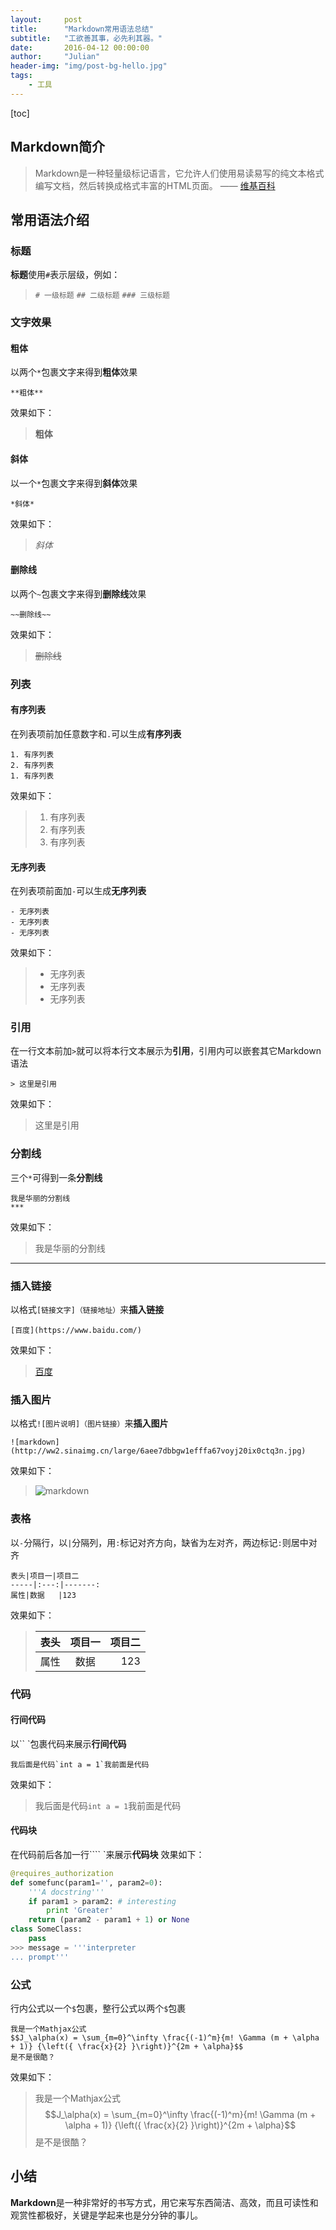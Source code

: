 ```yaml
---
layout:     post
title:      "Markdown常用语法总结"
subtitle:   "工欲善其事，必先利其器。"
date:       2016-04-12 00:00:00
author:     "Julian"
header-img: "img/post-bg-hello.jpg"
tags:
    - 工具
---
```



[toc]

## Markdown简介
> Markdown是一种轻量级标记语言，它允许人们使用易读易写的纯文本格式编写文档，然后转换成格式丰富的HTML页面。 —— [维基百科](https://zh.wikipedia.org/wiki/Markdown)

## 常用语法介绍

### 标题
**标题**使用`#`表示层级，例如：
> `# 一级标题`
> `## 二级标题`
> `### 三级标题`

### 文字效果
#### 粗体
以两个`*`包裹文字来得到**粗体**效果
```
**粗体**
```
效果如下：
>**粗体**
#### 斜体
以一个`*`包裹文字来得到**斜体**效果
```
*斜体*
```
效果如下：
>*斜体*
#### 删除线
以两个`~`包裹文字来得到**删除线**效果
```
~~删除线~~
```
效果如下：
>~~删除线~~

### 列表
#### 有序列表
在列表项前加任意数字和`.`可以生成**有序列表**
```
1. 有序列表
2. 有序列表
1. 有序列表
```
效果如下：
> 1. 有序列表
> 2. 有序列表
> 1. 有序列表
#### 无序列表
在列表项前面加`-`可以生成**无序列表**
```
- 无序列表
- 无序列表
- 无序列表
```
效果如下：
>- 无序列表
>- 无序列表
>- 无序列表

### 引用
在一行文本前加`>`就可以将本行文本展示为**引用**，引用内可以嵌套其它Markdown语法
```
> 这里是引用
```
效果如下：
> 这里是引用

### 分割线
三个`*`可得到一条**分割线**
```
我是华丽的分割线
***
```
效果如下：
>我是华丽的分割线
***

### 插入链接
以格式`[链接文字]（链接地址）`来**插入链接**
```
[百度](https://www.baidu.com/)
```
效果如下：
>[百度](https://www.baidu.com/)

### 插入图片
以格式`![图片说明]（图片链接）`来**插入图片**
```
![markdown](http://ww2.sinaimg.cn/large/6aee7dbbgw1efffa67voyj20ix0ctq3n.jpg)
```
效果如下：
>![markdown](http://ww2.sinaimg.cn/large/6aee7dbbgw1efffa67voyj20ix0ctq3n.jpg)



### 表格
以`-`分隔行，以`|`分隔列，用`:`标记对齐方向，缺省为左对齐，两边标记`:`则居中对齐
```
表头|项目一|项目二    
-----|:---:|-------:
属性|数据   |123
```
效果如下：
>表头|项目一|项目二    
>------|:-------:|-------:
>属性|  数据  |123

### 代码
#### 行间代码
以`` `包裹代码来展示**行间代码**
```
我后面是代码`int a = 1`我前面是代码
```
效果如下：
> 我后面是代码`int a = 1`我前面是代码

#### 代码块
在代码前后各加一行```` `来展示**代码块**
效果如下：
``` python
@requires_authorization
def somefunc(param1='', param2=0):
    '''A docstring'''
    if param1 > param2: # interesting
        print 'Greater'
    return (param2 - param1 + 1) or None
class SomeClass:
    pass
>>> message = '''interpreter
... prompt'''
```

### 公式
行内公式以一个`$`包裹，整行公式以两个`$`包裹
```
我是一个Mathjax公式
$$J_\alpha(x) = \sum_{m=0}^\infty \frac{(-1)^m}{m! \Gamma (m + \alpha + 1)} {\left({ \frac{x}{2} }\right)}^{2m + \alpha}$$
是不是很酷？
```
效果如下：
>我是一个Mathjax公式
>$$J_\alpha(x) = \sum_{m=0}^\infty \frac{(-1)^m}{m! \Gamma (m + \alpha + 1)} {\left({ \frac{x}{2} }\right)}^{2m + \alpha}$$
>是不是很酷？

## 小结
**Markdown**是一种非常好的书写方式，用它来写东西简洁、高效，而且可读性和观赏性都极好，关键是学起来也是分分钟的事儿。








 


